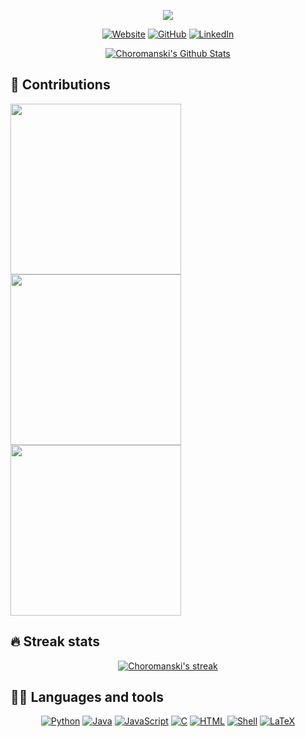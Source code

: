 <div align="center">
  <!-- https://readme-typing-svg.herokuapp.com -->
  <p align="center">
    <a href="https://github.com/Choromanski"><img src="https://readme-typing-svg.herokuapp.com/?lines=Welcome+to+my+GitHub+profile!&color=%23E683D9&center=true&size=25&width=440&height=40"></a>
  </p>
  <!-- https://img.shields.io -->
  <p align="center">
    <a target="_blank" href="https://www.choroman.ski/"><img alt="Website" src="https://img.shields.io/badge/website-%23CC0000.svg?&style=for-the-badge&logo=html5&logoColor=white"></a>
    <a target="_blank" href="https://github.com/Choromanski"><img alt="GitHub" src="https://img.shields.io/badge/github-%23121011.svg?&style=for-the-badge&logo=github&logoColor=white"></a>
    <a target="_blank" href="https://www.linkedin.com/in/choromanski/"><img alt="LinkedIn" src="https://img.shields.io/badge/linkedin-0078d7.svg?&style=for-the-badge&logo=linkedin&logoColor=white"></a>
  </p>
</div>

<!-- https://github.com/anuraghazra/github-readme-stats -->
<div align="center">
  <a href="https://github.com/Choromanski"><img alt="Choromanski's Github Stats" src="https://github-readme-stats.vercel.app/api?username=choromanski&show_icons=true&hide=stars&include_all_commits=true&count_private=true&theme=cobalt&hide_border=true" /></a>
</div>

## 📘 Contributions

<!-- https://github.com/DenverCoder1/github-readme-stats -->
<p align="left">
  <a href="https://github.com/qmk/qmk_firmware">
    <img width="273" src="https://denvercoder1-github-readme-stats.vercel.app/api/pin/?username=qmk&repo=qmk_firmware&theme=cobalt&hide_border=true&show_owner=true"></a>
  <a href="https://github.com/wtfutil/wtf">
    <img width="273" src="https://denvercoder1-github-readme-stats.vercel.app/api/pin/?username=wtfutil&repo=wtf&theme=cobalt&hide_border=true&show_owner=true"></a>
<a href="https://github.com/djm158/pitt-cli">
    <img width="273" src="https://denvercoder1-github-readme-stats.vercel.app/api/pin/?username=djm158&repo=pitt-cli&theme=cobalt&hide_border=true&show_owner=true"></a>
</p>

## 🔥 Streak stats

<!-- https://github.com/DenverCoder1/github-readme-streak-stats -->
<p align="center">
  <a href="https://github.com/Choromanski?tab=repositories">
    <img alt="Choromanski's streak" src="https://github-readme-streak-stats.herokuapp.com/?user=choromanski&theme=cobalt&stroke=0000&background=193549"/>
  </a>
</p>

## 👨‍💻 Languages and tools

<p align="center">
  <a href="https://github.com/search?l=Python&q=user%3AChoromanski+is%3Arepo&type=Repositories">
    <img alt="Python" src="https://img.shields.io/badge/python-%2314354C.svg?&style=for-the-badge&logo=python&logoColor=white"></a>
  <a href="https://github.com/search?l=Java&q=user%3AChoromanski+is%3Arepo&type=Repositories">
    <img alt="Java" src="https://img.shields.io/badge/java-%23ED8B00.svg?&style=for-the-badge&logo=java&logoColor=white"></a>
  <a href="https://github.com/search?l=JavaScript&q=user%3AChoromanski+is%3Arepo&type=Repositories">
    <img alt="JavaScript" src="https://img.shields.io/badge/javascript-%23323330.svg?&style=for-the-badge&logo=javascript&logoColor=%23F7DF1E"></a>
  <a href="https://github.com/search?l=C&q=user%3AChoromanski+is%3Arepo&type=Repositories">
    <img alt="C" src="https://img.shields.io/badge/C-%23CC342D.svg?&style=for-the-badge&logo=c&logoColor=white"></a>
  <a href="https://github.com/search?l=HTML&q=user%3AChoromanski+is%3Arepo&type=Repositories">
    <img alt="HTML" src="https://img.shields.io/badge/HTML-%23CC0000.svg?&style=for-the-badge&logo=html5&logoColor=white"></a>
  <a href="https://github.com/search?l=Shell&q=user%3AChoromanski+is%3Arepo&type=Repositories">
    <img alt="Shell" src="https://img.shields.io/badge/shell-grey.svg?&style=for-the-badge&logo=gnu-bash&logoColor=white"></a>
  <a href="https://github.com/search?l=TeX&q=user%3AChoromanski+is%3Arepo&type=Repositories">
    <img alt="LaTeX" src="https://img.shields.io/badge/latex-%23008080.svg?&style=for-the-badge&logo=latex&logoColor=white"></a>
</p>
